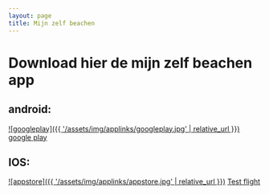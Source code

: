 ```yaml
---
layout: page
title: Mijn zelf beachen
---
```


# Download hier de mijn zelf beachen app

## android:
[![googleplay]({{ '/assets/img/applinks/googleplay.jpg' | relative_url }})](https://play.google.com/store/apps/details?id=com.companyname.mijnzelfbeachen.blazormobile)
[google play](https://play.google.com/store/apps/details?id=com.companyname.mijnzelfbeachen.blazormobile)

## IOS:
[![appstore]({{ '/assets/img/applinks/appstore.jpg' | relative_url }})](https://testflight.apple.com/join/NQXNmbUJ)
[Test flight](https://testflight.apple.com/join/NQXNmbUJ)



